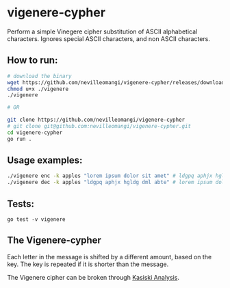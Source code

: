 # vigenere-cypher

Perform a simple Vinegere cipher substitution of ASCII alphabetical characters. 
Ignores special ASCII characters, and non ASCII characters.

## How to run:
```bash
# download the binary
wget https://github.com/nevilleomangi/vigenere-cypher/releases/download/v0.1/vigenere
chmod u+x ./vigenere
./vigenere

# OR

git clone https://github.com/nevilleomangi/vigenere-cypher
# git clone git@github.com:nevilleomangi/vigenere-cypher.git 
cd vigenere-cypher
go run .
```
## Usage examples:
```bash
./vigenere enc -k apples "lorem ipsum dolor sit amet" # ldgpq aphjx hgldg dml abte
./vigenere dec -k apples "ldgpq aphjx hgldg dml abte" # lorem ipsum dolor sit amet
```
## Tests:
```
go test -v vigenere
```

## The Vigenere-cypher

Each letter in the message is shifted by a different amount, based on the key. The key is repeated if it is shorter than the message. 

The Vigenere cipher can be broken through [Kasiski Analysis](https://en.wikipedia.org/wiki/Kasiski_examination).
